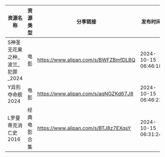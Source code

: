 | 资源名称                | 资源类型   | 分享链接                                 | 发布时间                |
| ------------------- | ------ | ------------------------------------ | ------------------- |
| S神圣无花果之种_波兰_犯罪_2024 | 电影     | https://www.alipan.com/s/BWFZBmfDLBQ | 2024-10-15 06:46:18 |
| Y异形夺命舰2024          | 电影     | https://www.alipan.com/s/aqNGZKd67J8 | 2024-10-15 06:46:21 |
| L罗曼蒂克消亡史2016        | 经典电影合集 | https://www.alipan.com/s/BTJ8z7EXqsY | 2024-10-15 06:31:24 |
